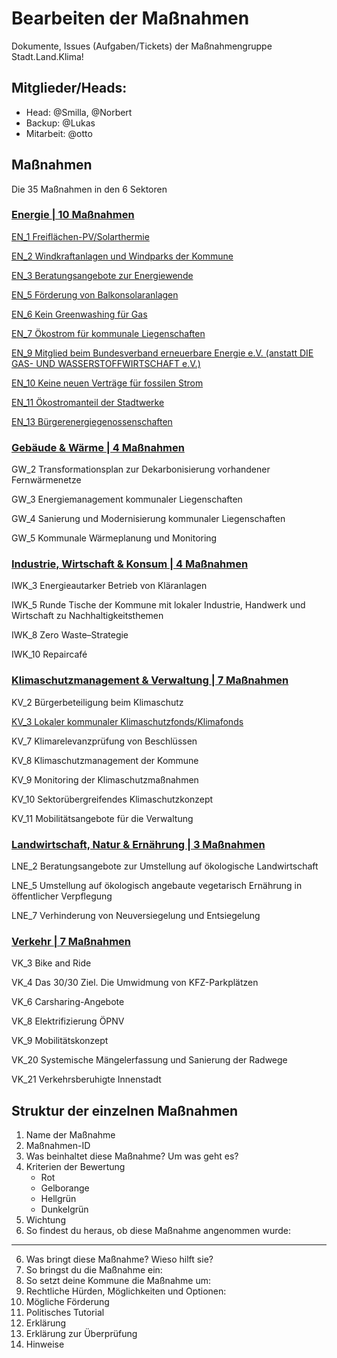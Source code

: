 # Bearbeiten der Maßnahmen 
Dokumente, Issues (Aufgaben/Tickets)
der Maßnahmengruppe Stadt.Land.Klima!

## Mitglieder/Heads: 
  * Head: @Smilla, @Norbert
  * Backup: @Lukas 
  * Mitarbeit: @otto
    

## Maßnahmen
Die 35 Maßnahmen in den 6 Sektoren

### [Energie **| 10 Maßnahmen**](https://github.com/OttoCFF/SLK-Massnahmen/tree/Ma%C3%9Fnahmen/Energie)
[EN_1	Freiflächen-PV/Solarthermie](https://github.com/OttoCFF/SLK-Massnahmen/blob/Ma%C3%9Fnahmen/Energie/EN_1.md)

[EN_2	Windkraftanlagen und Windparks der Kommune](https://github.com/OttoCFF/SLK-Massnahmen/blob/Ma%C3%9Fnahmen/Energie/EN_2.md)

[EN_3	Beratungsangebote zur Energiewende](https://github.com/OttoCFF/SLK-Massnahmen/blob/Ma%C3%9Fnahmen/Energie/EN_3.md)

[EN_5	Förderung von Balkonsolaranlagen](https://github.com/OttoCFF/SLK-Massnahmen/blob/Ma%C3%9Fnahmen/Energie/EN_5.md)

[EN_6	Kein Greenwashing für Gas](https://github.com/OttoCFF/SLK-Massnahmen/blob/Ma%C3%9Fnahmen/Energie/EN_6.md)

[EN_7	Ökostrom für kommunale Liegenschaften](https://github.com/OttoCFF/SLK-Massnahmen/blob/Ma%C3%9Fnahmen/Energie/EN_7.md)

[EN_9	Mitglied beim Bundesverband erneuerbare Energie e.V. (anstatt DIE GAS- UND WASSERSTOFFWIRTSCHAFT e.V.)](https://github.com/OttoCFF/SLK-Massnahmen/blob/Ma%C3%9Fnahmen/Energie/EN_9.md)

[EN_10	Keine neuen Verträge für fossilen Strom](https://github.com/OttoCFF/SLK-Massnahmen/blob/Ma%C3%9Fnahmen/Energie/EN_10.md)

[EN_11	Ökostromanteil der Stadtwerke](https://github.com/OttoCFF/SLK-Massnahmen/blob/Ma%C3%9Fnahmen/Energie/EN_11.md)

[EN_13	Bürgerenergiegenossenschaften](https://github.com/OttoCFF/SLK-Massnahmen/blob/Ma%C3%9Fnahmen/Energie/EN_13.md)

### [Gebäude & Wärme **| 4 Maßnahmen**](https://github.com/OttoCFF/SLK-Massnahmen/tree/Ma%C3%9Fnahmen/Geb%C3%A4ude%20%26%20W%C3%A4rme)
GW_2	Transformationsplan zur Dekarbonisierung vorhandener Fernwärmenetze

GW_3	Energiemanagement kommunaler Liegenschaften

GW_4	Sanierung und Modernisierung kommunaler Liegenschaften 

GW_5	Kommunale Wärmeplanung und Monitoring

### [Industrie, Wirtschaft & Konsum **| 4 Maßnahmen**](https://github.com/OttoCFF/SLK-Massnahmen/tree/Ma%C3%9Fnahmen/Industrie%2C%20Wirtschaft%20%26%20Konsum)
IWK_3	Energieautarker Betrieb von Kläranlagen

IWK_5	Runde Tische der Kommune mit lokaler Industrie, Handwerk und Wirtschaft zu Nachhaltigkeitsthemen

IWK_8	Zero Waste–Strategie

IWK_10	Repaircafé

### [Klimaschutzmanagement & Verwaltung **| 7 Maßnahmen**](https://github.com/OttoCFF/SLK-Massnahmen/tree/Ma%C3%9Fnahmen/Klimaschutzmanagement%20%26%20Verwaltung)
KV_2	Bürgerbeteiligung beim Klimaschutz

[KV_3	Lokaler kommunaler Klimaschutzfonds/Klimafonds](https://github.com/OttoCFF/SLK-Massnahmen/blob/Ma%C3%9Fnahmen/Klimaschutzmanagement%20%26%20Verwaltung/KV_3.md)

KV_7	Klimarelevanzprüfung von Beschlüssen

KV_8	Klimaschutzmanagement der Kommune

KV_9	Monitoring der Klimaschutzmaßnahmen

KV_10	Sektorübergreifendes Klimaschutzkonzept

KV_11	Mobilitätsangebote für die Verwaltung

### [Landwirtschaft, Natur & Ernährung **| 3 Maßnahmen**](https://github.com/OttoCFF/SLK-Massnahmen/tree/Ma%C3%9Fnahmen/Landwirtschaft%2C%20Natur%20%26%20Ern%C3%A4hrung)
LNE_2	Beratungsangebote zur Umstellung auf ökologische Landwirtschaft

LNE_5	Umstellung auf ökologisch angebaute vegetarisch Ernährung in öffentlicher Verpflegung

LNE_7	Verhinderung von Neuversiegelung und Entsiegelung

### [Verkehr **| 7 Maßnahmen**](https://github.com/OttoCFF/SLK-Massnahmen/tree/Ma%C3%9Fnahmen/Verkehr)
VK_3	Bike and Ride

VK_4	Das 30/30 Ziel. Die Umwidmung von KFZ-Parkplätzen

VK_6	Carsharing-Angebote

VK_8	Elektrifizierung ÖPNV

VK_9	Mobilitätskonzept

VK_20	Systemische Mängelerfassung und Sanierung der Radwege

VK_21	Verkehrsberuhigte Innenstadt

## Struktur der einzelnen Maßnahmen
1. Name der Maßnahme
1. Maßnahmen-ID
3. Was beinhaltet diese Maßnahme? Um was geht es?
4. Kriterien der Bewertung
   * Rot
   * Gelborange
   * Hellgrün
   * Dunkelgrün
 5. Wichtung
 6. So findest du heraus, ob diese Maßnahme angenommen wurde:
***    
 6. Was bringt diese Maßnahme? Wieso hilft sie?
 8. So bringst du die Maßnahme ein:
 9. So setzt deine Kommune die Maßnahme um:
 10. Rechtliche Hürden, Möglichkeiten und Optionen:
 11. Mögliche Förderung
 12. Politisches Tutorial
 13. Erklärung
 14. Erklärung zur Überprüfung
 15. Hinweise
 
